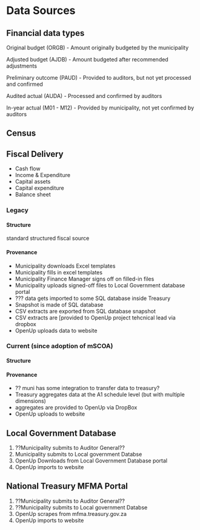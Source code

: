 # Data Sources

## Financial data types

Original budget (ORGB) - Amount originally budgeted by the municipality

Adjusted budget (AJDB) - Amount budgeted after recommended adjustments

Preliminary outcome (PAUD) - Provided to auditors, but not yet processed and confirmed

Audited actual (AUDA) - Processed and confirmed by auditors

In-year actual (M01 - M12) - Provided by municipality, not yet confirmed by auditors

## Census

## Fiscal Delivery

* Cash flow
* Income & Expenditure
* Capital assets
* Capital expenditure
* Balance sheet

### Legacy

#### Structure

standard structured fiscal source

#### Provenance

* Municipality downloads Excel templates
* Municipality fills in excel templates
* Municipality Finance Manager signs off on filled-in files
* Municipality uploads signed-off files to Local Government database portal
* ??? data gets imported to some SQL database inside Treasury
* Snapshot is made of SQL database
* CSV extracts are exported from SQL database snapshot
* CSV extracts are \[provided to OpenUp project tehcnical lead via dropbox
* OpenUp uploads data to website

### Current (since adoption of mSCOA)

#### Structure

#### Provenance

* ?? muni has some integration to transfer data to treasury?
* Treasury aggregates data at the A1 schedule level (but with multiple dimensions)
* aggregates are provided to OpenUp via DropBox
* OpenUp uploads to website

## Local Government Database

1. ??Municipality submits to Auditor General??
2. Municipality submits to Local government Databse
3. OpenUp Downloads from Local Government Database portal
4. OpenUp imports to website

## National Treasury MFMA Portal

1. ??Municipality submits to Auditor General??
2. ??Municipality submits to Local government Databse
3. OpenUp scrapes from mfma.treasury.gov.za
4. OpenUp imports to website
